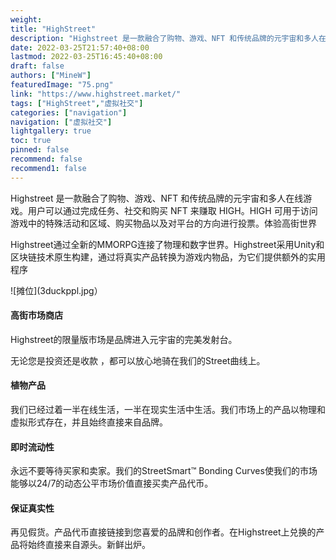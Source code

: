 ```yaml
---
weight: 
title: "HighStreet"
description: "Highstreet 是一款融合了购物、游戏、NFT 和传统品牌的元宇宙和多人在线游戏。用户可以通过完成任务、社交和购买 NFT 来赚取 HIGH。HIGH 可用于访问游戏中的特殊活动和区域、购买物品以及对平台的方向进行投票。"
date: 2022-03-25T21:57:40+08:00
lastmod: 2022-03-25T16:45:40+08:00
draft: false
authors: ["MineW"]
featuredImage: "75.png"
link: "https://www.highstreet.market/"
tags: ["HighStreet","虚拟社交"]
categories: ["navigation"]
navigation: ["虚拟社交"]
lightgallery: true
toc: true
pinned: false
recommend: false
recommend1: false
---
```

Highstreet 是一款融合了购物、游戏、NFT 和传统品牌的元宇宙和多人在线游戏。用户可以通过完成任务、社交和购买 NFT 来赚取 HIGH。HIGH 可用于访问游戏中的特殊活动和区域、购买物品以及对平台的方向进行投票。体验高街世界

Highstreet通过全新的MMORPG连接了物理和数字世界。Highstreet采用Unity和区块链技术原生构建，通过将真实产品转换为游戏内物品，为它们提供额外的实用程序

![摊位](3duckppl.jpg）

#### 高街市场商店

Highstreet的限量版市场是品牌进入元宇宙的完美发射台。

无论您是投资还是收款 ，都可以放心地骑在我们的Street曲线上。


#### 植物产品

我们已经过着一半在线生活，一半在现实生活中生活。我们市场上的产品以物理和虚拟形式存在，并且始终直接来自品牌。

#### 即时流动性

永远不要等待买家和卖家。我们的StreetSmart™ Bonding Curves使我们的市场能够以24/7的动态公平市场价值直接买卖产品代币。

#### 保证真实性

再见假货。产品代币直接链接到您喜爱的品牌和创作者。在Highstreet上兑换的产品将始终直接来自源头。新鲜出炉。